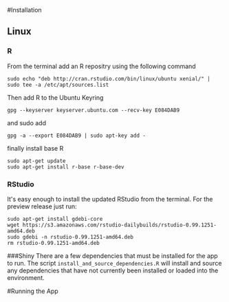 #Installation
## Linux
### R
From the terminal add an R repositry using the following command

`sudo echo "deb http://cran.rstudio.com/bin/linux/ubuntu xenial/" | sudo tee -a /etc/apt/sources.list`

Then add R to the Ubuntu Keyring  

`gpg --keyserver keyserver.ubuntu.com --recv-key E084DAB9`

and sudo add

`gpg -a --export E084DAB9 | sudo apt-key add -`

finally install base R 

`sudo apt-get update`  
`sudo apt-get install r-base r-base-dev`

### RStudio
It's easy enough to install the updated RStudio from the terminal. For the preview release just run:

`sudo apt-get install gdebi-core`  
`wget https://s3.amazonaws.com/rstudio-dailybuilds/rstudio-0.99.1251-amd64.deb`  
`sudo gdebi -n rstudio-0.99.1251-amd64.deb`  
`rm rstudio-0.99.1251-amd64.deb`

###Shiny
There are a few dependencies that must be installed for the app to run. The script `install_and_source_dependencies.R` will install and source any dependencies that have not currently been installed or loaded into the environment.

#Running the App

